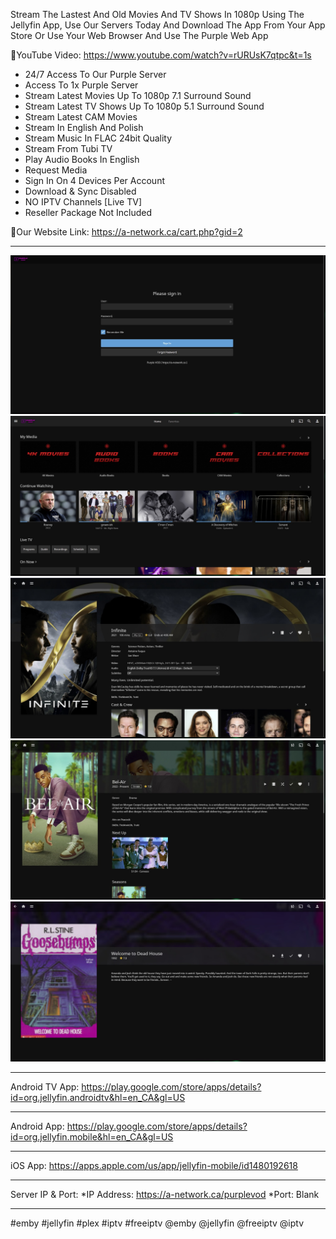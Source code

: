 Stream The Lastest And Old Movies And TV Shows In 1080p Using The Jellyfin App, Use Our Servers Today And Download The App From Your App Store Or Use Your Web Browser And Use The Purple Web App


🔶YouTube Video: https://www.youtube.com/watch?v=rURUsK7qtpc&t=1s

- 24/7 Access To Our Purple Server
- Access To 1x Purple Server
- Stream Latest Movies Up To 1080p 7.1 Surround Sound
- Stream Latest TV Shows Up To 1080p 5.1 Surround Sound
- Stream Latest ​CAM Movies
- Stream In English And Polish
- Stream Music In FLAC 24bit Quality
- Stream From Tubi TV
- Play Audio Books In English
- Request Media
- Sign In On 4 Devices Per Account
- Download & Sync Disabled
- NO IPTV Channels [Live TV]
- Reseller Package Not Included




🔶Our Website Link: https://a-network.ca/cart.php?gid=2

__________________________________________________________________________________________________________________________________

![This is an image](https://github.com/media-a-server/jellyfin/blob/main/1.jpg?raw=true)
![This is an image](https://github.com/media-a-server/jellyfin/blob/main/2.jpg?raw=true)
![This is an image](https://github.com/media-a-server/jellyfin/blob/main/3.jpg?raw=true)
![This is an image](https://github.com/media-a-server/jellyfin/blob/main/4.jpg?raw=true)
![This is an image](https://github.com/media-a-server/jellyfin/blob/main/5.jpg?raw=true)

__________________________________________________________________________________________________________________________________

Android TV App: https://play.google.com/store/apps/details?id=org.jellyfin.androidtv&hl=en_CA&gl=US
__________________________________________________________________________________________________________________________________
Android App: https://play.google.com/store/apps/details?id=org.jellyfin.mobile&hl=en_CA&gl=US
__________________________________________________________________________________________________________________________________
iOS App: https://apps.apple.com/us/app/jellyfin-mobile/id1480192618

__________________________________________________________________________________________________________________________________

Server IP & Port: *IP Address: https://a-network.ca/purplevod  *Port: Blank 
__________________________________________________________________________________________________________________________________

#emby #jellyfin #plex #iptv #freeiptv @emby @jellyfin @freeiptv @iptv
